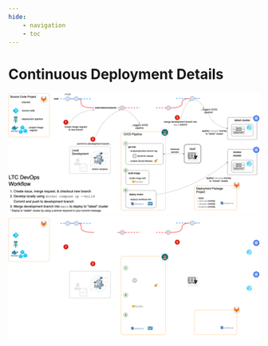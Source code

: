 ```yaml
---
hide:
    - navigation
    - toc
---
```


# Continuous Deployment Details

![Development workflow](../assets/devops-workflow-overview-light.png#only-light)
![Development workflow](../assets/devops-workflow-overview-dark.png#only-dark)